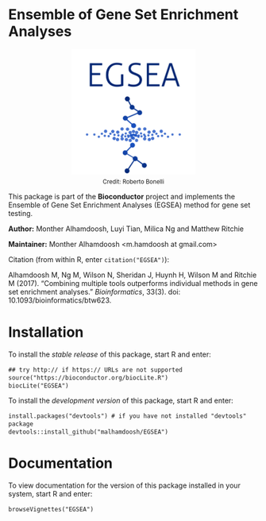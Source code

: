 # Ensemble of Gene Set Enrichment Analyses

<div align="center">
<img src="inst/logo/EGSEA_logo.png" align="middle" width=250 />
<br />
<sub>Credit: Roberto Bonelli </sub>
</div>

This package is part of the **Bioconductor** project and implements the Ensemble of Gene Set Enrichment Analyses (EGSEA) method for gene set testing.

**Author:** Monther Alhamdoosh, Luyi Tian, Milica Ng and Matthew Ritchie

**Maintainer:** Monther Alhamdoosh <m.hamdoosh at gmail.com>

Citation (from within R, enter ```citation("EGSEA")```):

Alhamdoosh M, Ng M, Wilson N, Sheridan J, Huynh H, Wilson M and Ritchie M (2017). “Combining multiple tools outperforms individual methods in gene set enrichment analyses.” *Bioinformatics*, 33(3). doi: 10.1093/bioinformatics/btw623.

# Installation

To install the *stable release* of this package, start R and enter:
```{r}
## try http:// if https:// URLs are not supported
source("https://bioconductor.org/biocLite.R")
biocLite("EGSEA")
```

To install the *development version* of this package, start R and enter:
```{r}
install.packages("devtools") # if you have not installed "devtools" package
devtools::install_github("malhamdoosh/EGSEA")
```

# Documentation

To view documentation for the version of this package installed in your system, start R and enter:
```{r}
browseVignettes("EGSEA")
```


